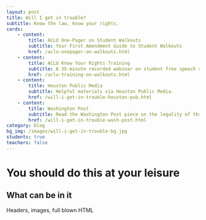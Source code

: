 ```yaml
---
layout: post
title: Will I get in trouble?
subtitle: Know the law, know your rights.
cards:
    - content:
        title: ACLU One-Pager on Student Walkouts
        subtitle: Your First Amendment Guide to Student Walkouts 
        href: /aclu-onepager-on-walkouts.html
    - content:
        title: ACLU Know Your Rights Training
        subtitle: A 35-minute recorded webinar on student free speech rights and limits
        href: /aclu-training-on-walkouts.html
    - content:
        title: Houston Public Media
        subtitle: Helpful materials via Houston Public Media. 
        href: /will-i-get-in-trouble-houston-pub.html
    - content:
        title: Washington Post
        subtitle: Read the Washington Post piece on the legality of threatening suspensions here.
        href: /will-i-get-in-trouble-wash-post.html
category: blog
bg_img: /images/will-i-get-in-trouble-bg.jpg
students: true
teachers: false
---
```


You should do this at your leisure
==================================

## What can be in it

Headers, images, full blown HTML
